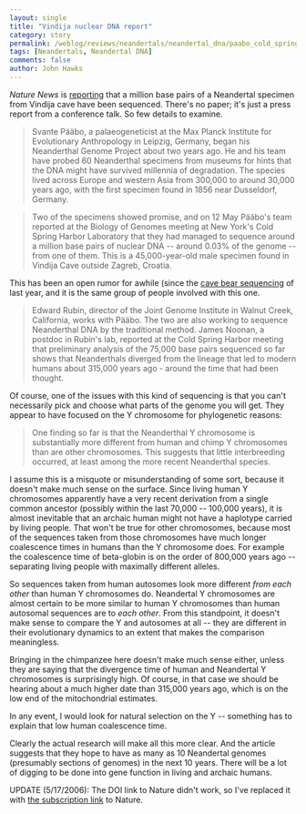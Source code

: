 ```yaml
---
layout: single 
title: "Vindija nuclear DNA report" 
category: story
permalink: /weblog/reviews/neandertals/neandertal_dna/paabo_cold_spring_harbor_report_2006.html
tags: [Neandertals, Neandertal DNA] 
comments: false 
author: John Hawks 
---
```



<p>
<i>Nature News</i> is <a href="http://www.nature.com/news/2006/060515/full/441260b.html">reporting</a> that a million base pairs of a Neandertal specimen from Vindija cave have been sequenced. There's no paper; it's just a press report from a conference talk. So few details to examine. 
</p>

<blockquote>Svante P&auml;&auml;bo, a palaeogeneticist at the Max Planck Institute for Evolutionary Anthropology in Leipzig, Germany, began his Neanderthal Genome Project about two years ago. He and his team have probed 60 Neanderthal specimens from museums for hints that the DNA might have survived millennia of degradation. The species lived across Europe and western Asia from 300,000 to around 30,000 years ago, with the first specimen found in 1856 near Dusseldorf, Germany.</blockquote>

<blockquote>Two of the specimens showed promise, and on 12 May P&auml;&auml;bo's team reported at the Biology of Genomes meeting at New York's Cold Spring Harbor Laboratory that they had managed to sequence around a million base pairs of nuclear DNA -- around 0.03% of the genome -- from one of them. This is a 45,000-year-old male specimen found in Vindija Cave outside Zagreb, Croatia. </blockquote>

<p>
This has been an open rumor for awhile (since the <a href="http://johnhawks.net/weblog/reviews/neandertals/neandertal_dna/cave_bear_noonan_2005.html">cave bear sequencing</a> of last year, and it is the same group of people involved with this one. 
</p>

<blockquote>Edward Rubin, director of the Joint Genome Institute in Walnut Creek, California, works with P&auml;&auml;bo. The two are also working to sequence Neanderthal DNA by the traditional method. James Noonan, a postdoc in Rubin's lab, reported at the Cold Spring Harbor meeting that preliminary analysis of the 75,000 base pairs sequenced so far shows that Neanderthals diverged from the lineage that led to modern humans about 315,000 years ago - around the time that had been thought.</blockquote>

<p>
Of course, one of the issues with this kind of sequencing is that you can't necessarily pick and choose what parts of the genome you will get. They appear to have focused on the Y chromosome for phylogenetic reasons: 
</p>

<blockquote>One finding so far is that the Neanderthal Y chromosome is substantially more different from human and chimp Y chromosomes than are other chromosomes. This suggests that little interbreeding occurred, at least among the more recent Neanderthal species.</blockquote>

<p>
I assume this is a misquote or misunderstanding of some sort, because it doesn't make much sense on the surface. Since living human Y chromosomes apparently have a very recent derivation from a single common ancestor (possibly within the last 70,000 -- 100,000 years), it is almost inevitable that an archaic human might not have a haplotype carried by living people. That won't be true for other chromosomes, because most of the sequences taken from those chromosomes have much longer coalescence times in humans than the Y chromosome does. For example the coalescence time of beta-globin is on the order of 800,000 years ago -- separating living people with maximally different alleles. 
</p>

<p>
So sequences taken from human autosomes look more different <i>from each other</i> than human Y chromosomes do. Neandertal Y chromosomes are almost certain to be more similar to human Y chromosomes than human autosomal sequences are to <i>each other</i>. From this standpoint, it doesn't make sense to compare the Y and autosomes at all -- they are different in their evolutionary dynamics to an extent that makes the comparison meaningless. 
</p>

<p>
Bringing in the chimpanzee here doesn't make much sense either, unless they are saying that the divergence time of human and Neandertal Y chromosomes is surprisingly high. Of course, in that case we should be hearing about a much higher date than 315,000 years ago, which is on the low end of the mitochondrial estimates. 
</p>

<p>
In any event, I would look for natural selection on the Y -- something has to explain that low human coalescence time. 
</p>

<p>
Clearly the actual research will make all this more clear. And the article suggests that they hope to have as many as 10 Neandertal genomes (presumably sections of genomes) in the next 10 years. There will be a lot of digging to be done into gene function in living and archaic humans. 
</p>

<p>
UPDATE (5/17/2006): The DOI link to Nature didn't work, so I've replaced it with <a href="http://www.nature.com/news/2006/060515/full/441260b.html">the subscription link</a> to Nature. 
</p>


